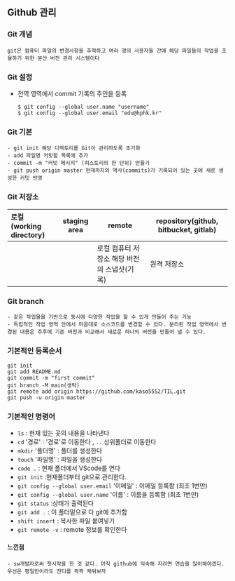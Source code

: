 ## Github 관리

### Git 개념

	git은 컴퓨터 파일의 변경사항을 추적하고 여러 명의 사용자들 간에 해당 파일들의 작업을 조율하기 위한 분산 버전 관리 시스템이다

### Git 설정

 - 전역 영역에서 commit 기록의 주인을 등록

   ```
   $ git config --global user.name "username"
   $ git config --global user.email "edu@hphk.kr"
   ```

### Git 기본

	- git init 해당 디렉토리를 Git이 관리하도록 초기화
	- add 파일명 커밋할 목록에 추가
	- commit -m "커밋 메시지" (히스토리의 한 단위) 만들기
	- git push origin master 현재까지의 역사(commits)가 기록되어 있는 곳에 새로 생성한 커밋 반영

### Git 저장소

| 로컬(working directory) | staging area | remote                                      | repository(github, bitbucket, gitlab) |
| :---------------------- | ------------ | ------------------------------------------- | ------------------------------------- |
|                         |              | 로컬 컴퓨터 저장소 해당 버전의 스냅샷(기록) | 원격 저장소                           |

### Git branch

	- 같은 작업물을 기반으로 동시에 다양한 작업을 할 수 있게 만들어 주는 기능
	- 독립적인 작업 영역 안에서 마음대로 소스코드를 변경할 수 있다. 분리된 작업 영역에서 변경된 내용은 추후에 기존 버전과 비교해서 새로운 하나의 버전을 만들어 낼 수 있다.

### 기본적인 등록순서

```
git init
git add README.md
git commit -m "first commit"
git branch -M main(생략)
git remote add origin https://github.com/kaso5552/TIL.git
git push -u origin master
```

### 기본적인 명령어

* `ls` : 현재 있는 곳의 내용을 나타낸다
* `cd` '경로' : '경로'로 이동한다 , `..`  상위폴더로 이동한다  
* `mkdir` '폴더명' : 폴더를 생성한다
* `touch` '파일명' : 파일을 생성한다
* `code .`  : 현재 폴더에서 VScode를 연다
* `git init`  :현재폴더부터 git으로 관리한다.
* `git config --global user.email`  '이메일'  : 이메일 등록함 (최초 1번만)
* `git config --global user.name` '이름'  : 이름을 등록함 (최초 1번만)
* `git status`  :상태가 출력된다
* `git add .`  : 이 폴더밑으로 다 git에 추가함
* `shift insert`  : 복사한 파일 붙여넣기
* `git remote -v` : remote 정보를 확인한다

#### 느낀점

	- sw개발자로써 첫시작을 한 것 같다. 아직 github에 익숙해 지려면 연습을 많이해야겠다. 우선은 평일만이라도 잔디를 꽉꽉 채워보자